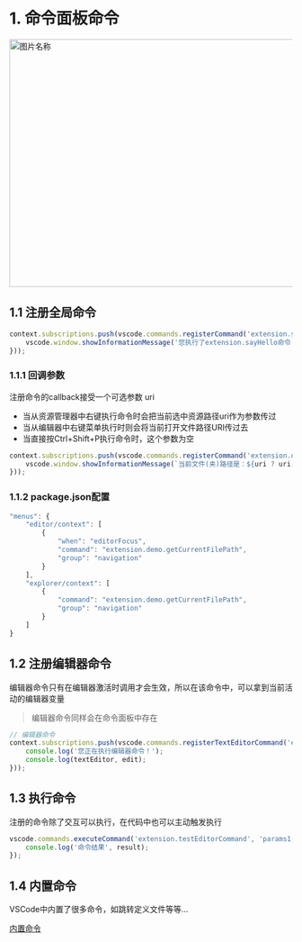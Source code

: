 # 1. 命令面板命令

<img src="https://rengar-1253859411.cos.ap-chengdu.myqcloud.com/img/20201111200723.png" width = "550" height = "440" alt="图片名称" style="margin: 0 auto;display: block;" />

## 1.1 注册全局命令
```js
context.subscriptions.push(vscode.commands.registerCommand('extension.sayHello', () => {
    vscode.window.showInformationMessage('您执行了extension.sayHello命令！')
}));
```

### 1.1.1 回调参数
注册命令的callback接受一个可选参数 uri

- 当从资源管理器中右键执行命令时会把当前选中资源路径uri作为参数传过
- 当从编辑器中右键菜单执行时则会将当前打开文件路径URI传过去
- 当直接按Ctrl+Shift+P执行命令时，这个参数为空

```js
context.subscriptions.push(vscode.commands.registerCommand('extension.demo.getCurrentFilePath', (uri) => {
    vscode.window.showInformationMessage(`当前文件(夹)路径是：${uri ? uri.path : '空'}`)
}));
```

### 1.1.2 package.json配置
```js
"menus": {
    "editor/context": [
        {
            "when": "editorFocus",
            "command": "extension.demo.getCurrentFilePath",
            "group": "navigation"
        }
    ],
    "explorer/context": [
        {
            "command": "extension.demo.getCurrentFilePath",
            "group": "navigation"
        }
    ]
}
```

## 1.2 注册编辑器命令
编辑器命令只有在编辑器激活时调用才会生效，所以在该命令中，可以拿到当前活动的编辑器变量
> 编辑器命令同样会在命令面板中存在
```js
// 编辑器命令
context.subscriptions.push(vscode.commands.registerTextEditorCommand('extension.testEditorCommand', (textEditor, edit) => {
    console.log('您正在执行编辑器命令！');
    console.log(textEditor, edit);
}));
```

## 1.3 执行命令
注册的命令除了交互可以执行，在代码中也可以主动触发执行
```js
vscode.commands.executeCommand('extension.testEditorCommand', 'params1', 'params2', ...).then(result => {
	console.log('命令结果', result);
});
```

## 1.4 内置命令
VSCode中内置了很多命令，如跳转定义文件等等...

[内置命令](https://code.visualstudio.com/api/references/commands)